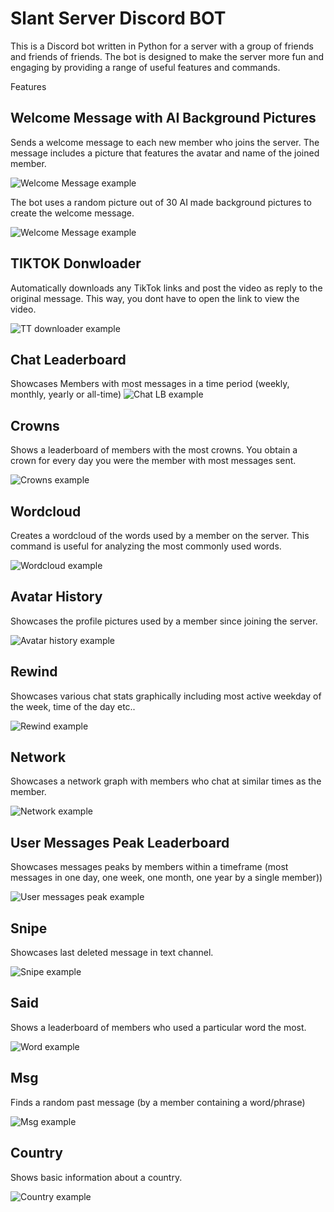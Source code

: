 # Slant Server Discord BOT
This is a Discord bot written in Python for a server with a group of friends and friends of friends. The bot is designed to make the server more fun and engaging by providing a range of useful features and commands.

Features
## Welcome Message with AI Background Pictures
Sends a welcome message to each new member who joins the server. The message includes a picture that features the avatar and name of the joined member. 

![Welcome Message example](./README/0_welcome.PNG)

The bot uses a random picture out of 30 AI made background pictures to create the welcome message.

![Welcome Message example](./README/01_welcome_background_examples.PNG)

## TIKTOK Donwloader
Automatically downloads any TikTok links and post the video as reply to the original message. This way, you dont have to open the link to view the video. 

![TT downloader example](./README/12_TIKTOK_downloader.PNG)

## Chat Leaderboard
Showcases Members with most messages in a time period (weekly, monthly, yearly or all-time)
![Chat LB example](./README/2_leaderboard_chat.gif)

## Crowns
Shows a leaderboard of members with the most crowns.
You obtain a crown for every day you were the member with most messages sent.

![Crowns example](./README/11_crowns.PNG)

## Wordcloud
Creates a wordcloud of the words used by a member on the server. This command is useful for analyzing the most commonly used words.

![Wordcloud example](./README/1_word_cloud.PNG)

## Avatar History 
Showcases the profile pictures used by a member since joining the server. 

![Avatar history example](./README/3_avatar_history.gif)

## Rewind
Showcases various chat stats graphically including most active weekday of the week, time of the day etc..

![Rewind example](./README/4_rewind.gif)

## Network
Showcases a network graph with members who chat at similar times as the member.

![Network example](./README/5_network.PNG)

## User Messages Peak Leaderboard
Showcases messages peaks by members within a timeframe (most messages in one day, one week, one month, one year by a single member))

![User messages peak example](./README/6_peak_messages_user.gif)

## Snipe
Showcases last deleted message in text channel.

![Snipe example](./README/7_snipe.PNG)

## Said
Shows a leaderboard of members who used a particular word the most.

![Word example](./README/8_said.PNG)

## Msg
Finds a random past message (by a member containing a word/phrase)

![Msg example](./README/9_msg.PNG)

## Country
Shows basic information about a country.

![Country example](./README/10_country.PNG)



